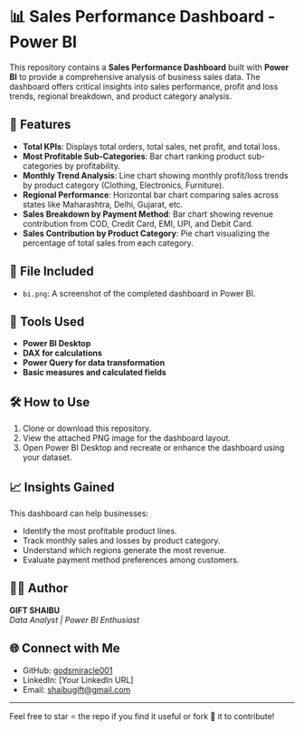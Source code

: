 
# 📊 Sales Performance Dashboard - Power BI

This repository contains a **Sales Performance Dashboard** built with **Power BI** to provide a comprehensive analysis of business sales data. The dashboard offers critical insights into sales performance, profit and loss trends, regional breakdown, and product category analysis.

## 🚀 Features

- **Total KPIs**: Displays total orders, total sales, net profit, and total loss.
- **Most Profitable Sub-Categories**: Bar chart ranking product sub-categories by profitability.
- **Monthly Trend Analysis**: Line chart showing monthly profit/loss trends by product category (Clothing, Electronics, Furniture).
- **Regional Performance**: Horizontal bar chart comparing sales across states like Maharashtra, Delhi, Gujarat, etc.
- **Sales Breakdown by Payment Method**: Bar chart showing revenue contribution from COD, Credit Card, EMI, UPI, and Debit Card.
- **Sales Contribution by Product Category**: Pie chart visualizing the percentage of total sales from each category.

## 📁 File Included

- `bi.png`: A screenshot of the completed dashboard in Power BI.

## 📌 Tools Used

- **Power BI Desktop**
- **DAX for calculations**
- **Power Query for data transformation**
- **Basic measures and calculated fields**

## 🛠️ How to Use

1. Clone or download this repository.
2. View the attached PNG image for the dashboard layout.
3. Open Power BI Desktop and recreate or enhance the dashboard using your dataset.

## 📈 Insights Gained

This dashboard can help businesses:

- Identify the most profitable product lines.
- Track monthly sales and losses by product category.
- Understand which regions generate the most revenue.
- Evaluate payment method preferences among customers.

## 🧑‍💻 Author

**GIFT SHAIBU**  
_Data Analyst | Power BI Enthusiast_

## 🌐 Connect with Me

- GitHub: [godsmiracle001](https://github.com/GIFT-SHAIBU)
- LinkedIn: [Your LinkedIn URL]
- Email: shaibugift@gmail.com

---

Feel free to star ⭐ the repo if you find it useful or fork 🍴 it to contribute!
